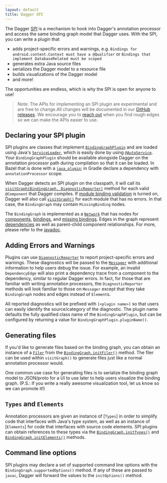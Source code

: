 ```yaml
---
layout: default
title: Dagger SPI
---
```


The Dagger [SPI] is a mechanism to hook into Dagger's annotation processor and
access the same binding graph  model that Dagger uses. With the SPI, you can
write a plugin that

- adds project-specific errors and warnings, e.g. `Bindings for
  android.content.Context must have a @Qualifier` or `Bindings that implement
  DatabaseRelated must be scoped`
- generates extra Java source files
- serializes the Dagger model to a resource file
- builds visualizations of the Dagger model
- and more!

The opportunities are endless, which is why the SPI is open for anyone to use!

> Note: The APIs for implementing an SPI plugin are experimental and are free to
> change.All changes will be documented in our [GitHub releases].
> We encourage you to [reach out] when you find rough edges so we can make the
> APIs easier to use.

## Declaring your SPI plugin

SPI plugins are classes that implement [`BindingGraphPlugin`] and are loaded
using Java's [`ServiceLoader`], which is easily done by using [`@AutoService`].
Your `BindingGraphPlugin` should be available alongside Dagger on the annotation
processor path during compilation so that it can be loaded. In
Bazel that is
done with a [`java_plugin`]; in Gradle declare a dependency with
`annotationProcessor` scope.

<!-- TODO(dpb): Give an example of using java_plugin, calling out the fact
     that there's no processor_class. -->

When Dagger detects an SPI plugin on the classpath, it will call its
[`visitGraph(BindingGraph, DiagnosticReporter)`][`visitGraph()`] method for each
valid `@Component` that Dagger compiles. If [module binding validation] is
turned on, Dagger will also call [`visitGraph()`] for each module that has no
errors. In that case, the `BindingGraph` may contain `MissingBinding` nodes.

The `BindingGraph` is implemented as a [`Network`] that has nodes for
[components][component nodes], [bindings][binding nodes], and
[missing bindings][missing binding nodes]. Edges in the graph represent
[dependencies][dependency edges] as well as parent-child component
relationships. For more, please refer to the [javadoc][BindingGraph javadoc].

## Adding Errors and Warnings

Plugins can use [`DiagnosticReporter`] to report project-specific errors and
warnings. These diagnostics will be passed to the [`Messager`] with additional
information to help users debug the issue. For example, an invalid
`DependencyEdge` will also print a dependency trace from a component to the
dependency, similar to regular Dagger errors. In fact, for those that are
familiar with writing annotation processors, the `DiagnosticReporter` methods
will look familiar to those on `Messager` except that they take `BindingGraph`
nodes and edges instead of `Element`s.

All reported diagnostics will be prefixed with `[<plugin name>]` so that users
can easily identify the source/category of the diagnostic. The plugin name
defaults the fully qualified class name of the `BindingGraphPlugin`, but can be
configured by returning a value for `BindingGraphPlugin.pluginName()`.

## Generating files

If you'd like to generate files based on the binding graph, you can obtain an
instance of a [`Filer`] from the [`BindingGraph.initFiler()`] method. The filer
can be used within `visitGraph()` to generate files just like a normal
annotation processor would.

One common use case for generating files is to serialize the binding graph model
to JSON/proto for a UI to use later to help users visualize the binding
graph. (P.S.: If you write a really awesome visualization tool, let us know so we
can promote it!)

## `Types` and `Elements`

Annotation processors are given an instance of [`Types`] in order to simplify
code that interfaces with Java's type system, as well as an instance of
[`Elements`] for code that interfaces with source code elements. SPI plugins can
obtain references to these types via the [`BindingGraph.initTypes()`] and
[`BindingGraph.initElements()`] methods.

## Command line options

SPI plugins may declare a set of supported command line options with the
`BindingGraph.supportedOptions()` method. If any of these are passed to `javac`,
Dagger will forward the values to the `initOptions()` method.

[`@AutoService`]: https://github.com/google/auto/tree/master/service
[binding nodes]: https://google.github.io/dagger/api/latest/dagger/model/Binding.html
[`BindingGraph.initElements()`]: https://google.github.io/dagger/api/latest/dagger/spi/BindingGraphPlugin.html#initElements-javax.lang.model.util.Elements-
[`BindingGraph.initFiler()`]: https://google.github.io/dagger/api/latest/dagger/spi/BindingGraphPlugin.html#initFiler-javax.annotation.processing.Filer-
[`BindingGraph.initTypes()`]: https://google.github.io/dagger/api/latest/dagger/spi/BindingGraphPlugin.html#initTypes-javax.lang.model.util.Types-
[BindingGraph javadoc]: https://google.github.io/dagger/api/latest/dagger/model/BindingGraph.html
[`BindingGraphPlugin`]: https://google.github.io/dagger/api/latest/dagger/spi/BindingGraphPlugin.html
[component nodes]: https://google.github.io/dagger/api/latest/dagger/model/BindingGraph.ComponentNode.html
[dependency edges]: https://google.github.io/dagger/api/latest/dagger/model/DependencyEdge.html
[`DiagnosticReporter`]: https://google.github.io/dagger/api/latest/dagger/spi/DiagnosticReporter.html
[`Filer`]: https://docs.oracle.com/javase/9/docs/api/javax/annotation/processing/Filer.html
[GitHub releases]: https://github.com/google/dagger/releases
[`java_plugin`]: https://docs.bazel.build/versions/master/be/java.html#java_plugin
[`Messager`]: https://docs.oracle.com/javase/9/docs/api/javax/annotation/processing/Messager.html
[missing binding nodes]: https://google.github.io/dagger/api/latest/dagger/model/MissingBinding.html
[module binding validation]: compiler-options.md#module-binding-validation
[`Network`]: http://google.github.io/guava/releases/27.0-jre/api/docs/com/google/common/graph/Network.html
[reach out]: https://github.com/google/dagger/issues/new
[`ServiceLoader`]: https://docs.oracle.com/javase/9/docs/api/java/util/ServiceLoader.html
[SPI]: https://en.wikipedia.org/wiki/Service_provider_interface
[`visitGraph()`]: https://google.github.io/dagger/api/latest/dagger/spi/BindingGraphPlugin.html#visitGraph-dagger.model.BindingGraph-dagger.spi.DiagnosticReporter-

